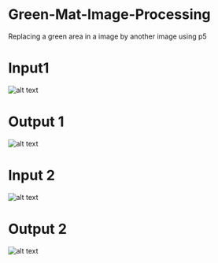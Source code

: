 # Green-Mat-Image-Processing
Replacing a green area in a image by another image using p5
# Input1
![alt text](https://github.com/rinovethamoses97/Green-Mat-Image-Processing/tree/master/public/outputSource.png)
# Output 1
![alt text](https://github.com/rinovethamoses97/Green-Mat-Image-Processing/tree/master/public/outputTarget.png)
# Input 2
![alt text](https://github.com/rinovethamoses97/Green-Mat-Image-Processing/tree/master/public/outputSource1.png)
# Output 2
![alt text](https://github.com/rinovethamoses97/Green-Mat-Image-Processing/tree/master/public/output1Target.png)

